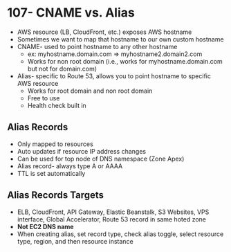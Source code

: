 # 107- CNAME vs. Alias
- AWS resource (LB, CloudFront, etc.) exposes AWS hostname
- Sometimes we want to map that hostname to our own custom hostname
- CNAME- used to point hostname to any other hostname
	- ex: myhostname.domain.com => myhostname2.domain2.com
	- Works for non root domain (i.e., works for myhostname.domain.com but not for domain.com)
- Alias- specific to Route 53, allows you to point hostname to specific AWS resource
	- Works for root domain and non root domain
	- Free to use
	- Health check built in

## Alias Records
- Only mapped to resources
- Auto updates if resource IP address changes
- Can be used for top node of DNS namespace (Zone Apex)
- Alias record- always type A or AAAA
- TTL is set automatically

## Alias Records Targets
- ELB, CloudFront, API Gateway, Elastic Beanstalk, S3 Websites, VPS interface, Global Accelerator, Route 53 record in same hoted zone
- **Not EC2 DNS name**
- When creating alias, set record type, check alias toggle, select resource type, region, and then resource instance